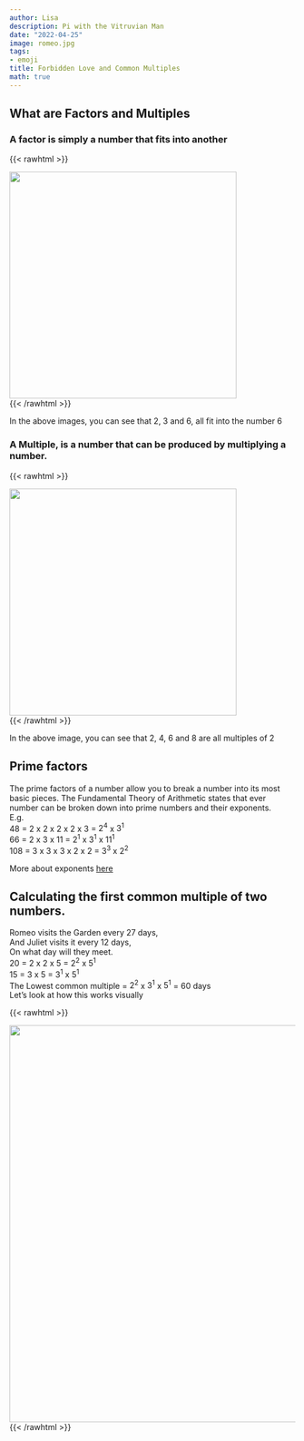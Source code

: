 ```yaml
---
author: Lisa
description: Pi with the Vitruvian Man
date: "2022-04-25"
image: romeo.jpg
tags:
- emoji
title: Forbidden Love and Common Multiples
math: true
---
```


## What are Factors and Multiples

### A factor is simply a number that fits into another
{{< rawhtml >}}
<div class="center">
<img src="/images/2factors.png" style="width:400px;">
</div>
{{< /rawhtml >}}

In the above images, you can see that 2, 3 and 6, all fit into the number 6

### A Multiple, is a number that can be produced by multiplying a number.
{{< rawhtml >}}
<div class="center">
<img src="/images/multiples.png" style="width:400px;">
</div>
{{< /rawhtml >}}

In the above image, you can see that 2, 4, 6 and 8 are all multiples of 2
## Prime factors

The prime factors of a number allow you to break a number into its most basic pieces.
The Fundamental Theory of Arithmetic states that ever number can be broken down into prime numbers and their exponents.  
E.g.  
48 = 2 x 2 x 2 x 2 x 3 = $2^4$  x $3^1$  
66 = 2 x 3 x 11 = $2^1$ x $3^1$ x $11^1$  
108 = 3 x 3 x 3 x 2 x 2 = $3^3$  x $2^2$  

More about exponents [here](/exponents-and-st.-ives)

## Calculating the first common multiple of two numbers.  
Romeo visits the Garden every 27 days,  
And Juliet visits it every 12 days,  
On what day will they meet.  
20 = 2 x 2 x 5 =  $2^2$  x $5^1$  
15 = 3 x 5 = $3^1$  x $5^1$  
The Lowest common multiple = $2^2$ x $3^1$ x $5^1$ = 60 days  
Let’s look at how this works visually  

{{< rawhtml >}}  
<div class="center">
<img src="/images/garden.png" style="width:700px;">
</div>
{{< /rawhtml >}}

